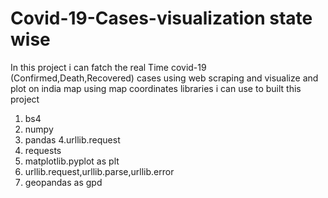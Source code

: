 # Covid-19-Cases-visualization state wise
In this project i can fatch the real Time covid-19 (Confirmed,Death,Recovered) cases using web scraping and visualize and plot on india map using map coordinates
libraries i can use to built this project

1. bs4
2. numpy
3. pandas
4.urllib.request
5. requests
6. matplotlib.pyplot as plt
7. urllib.request,urllib.parse,urllib.error
8. geopandas as gpd
